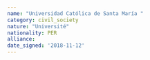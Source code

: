 ```yaml
---
name: "Universidad Católica de Santa María "
category: civil_society
nature: "Université"
nationality: PER
alliance: 
date_signed: '2018-11-12'
---
```

    